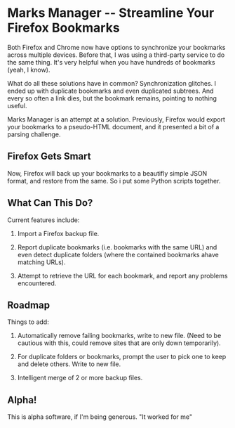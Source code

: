 # Marks Manager -- Streamline Your Firefox Bookmarks

Both Firefox and Chrome now have options to synchronize your bookmarks across multiple devices. Before that, I was using a third-party service to do the same thing. It's very helpful when you have hundreds of bookmarks (yeah, I know).

What do all these solutions have in common? Synchronization glitches. I ended up with duplicate bookmarks and even duplicated subtrees. And every so often a link dies, but the bookmark remains, pointing to nothing useful.

Marks Manager is an attempt at a solution. Previously, Firefox would export your bookmarks to a pseudo-HTML document, and it presented a bit of a parsing challenge.

## Firefox Gets Smart

Now, Firefox will back up your bookmarks to a beautifly simple JSON format, and restore from the same. So i put some Python scripts together.

## What Can This Do?

Current features include:

1. Import a Firefox backup file.

2. Report duplicate bookmarks (i.e. bookmarks with the same URL) and even detect duplicate folders (where the contained bookmarks ahave matching URLs).

3. Attempt to retrieve the URL for each bookmark, and report any problems encountered.

## Roadmap

Things to add:

1. Automatically remove failing bookmarks, write to new file. (Need to be cautious with this, could remove sites that are only down temporarily).

2. For duplicate folders or bookmarks, prompt the user to pick one to keep and delete others. Write to new file.


4. Intelligent merge of 2 or more backup files.

## Alpha!

This is alpha software, if I'm being generous. "It worked for me"
